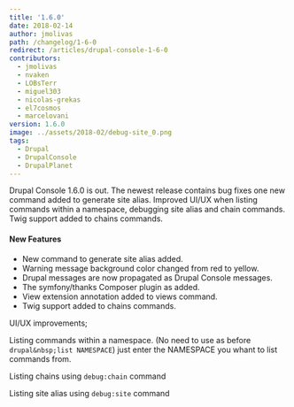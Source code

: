 ```yaml
---
title: '1.6.0'
date: 2018-02-14
author: jmolivas
path: /changelog/1-6-0
redirect: /articles/drupal-console-1-6-0
contributors:
  - jmolivas
  - nvaken
  - LOBsTerr
  - miguel303 
  - nicolas-grekas
  - el7cosmos
  - marcelovani
version: 1.6.0
image: ../assets/2018-02/debug-site_0.png
tags:
  - Drupal
  - DrupalConsole
  - DrupalPlanet
---
```


Drupal Console 1.6.0 is out. The newest release contains bug fixes one new command added to generate site alias. Improved UI/UX when listing commands within a namespace, debugging site alias and chain commands. Twig support added to chains commands.

#### New Features

* New command to generate site alias added.
* Warning message background color changed from red to yellow.&nbsp;
* Drupal messages are now propagated as Drupal Console messages.
* The symfony/thanks Composer plugin as added.
* View extension annotation added to views command.
* Twig support added to chains commands.

UI/UX improvements;

Listing commands within a namespace. (No need to use as before `drupal&nbsp;list NAMESPACE`) just enter the NAMESPACE you whant to list commands from.

Listing chains using `debug:chain` command

Listing site alias using `debug:site` command
